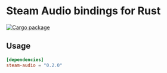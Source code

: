 # Steam Audio bindings for Rust

[![Cargo package](https://img.shields.io/crates/v/steam-audio.svg)](https://crates.io/crates/steam-audio-sys)

## Usage
```toml
[dependencies]
steam-audio = "0.2.0"
```
